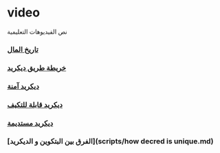 # video
نص الفيديوهات التعليمية
### [تاريخ المال](history-of-money-ar.md)
### [خريطة طريق ديكريد](scripts/decred-roadmap-ar.md)
### [ديكريد آمنة](scripts/decred-secure.md)
### [ديكريد قابلة للتكيف](scripts/decred-adaptable.md)
### [ديكريد مستديمة](scripts/decred-sustainable.md)
### [الفرق بين البتكوين و الديكريد](scripts/how decred is unique.md)
